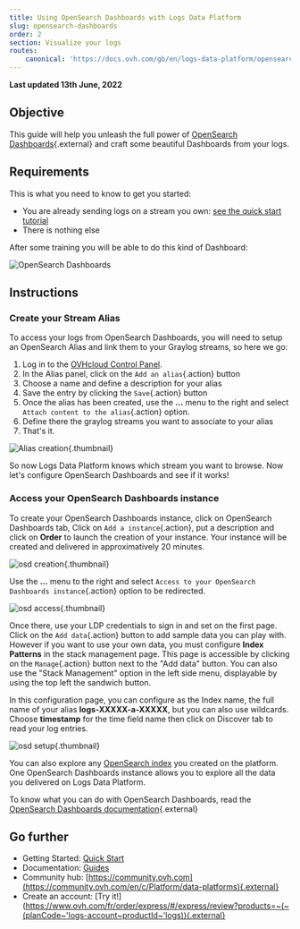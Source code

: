 ```yaml
---
title: Using OpenSearch Dashboards with Logs Data Platform
slug: opensearch-dashboards
order: 2
section: Visualize your logs
routes:
    canonical: 'https://docs.ovh.com/gb/en/logs-data-platform/opensearch-dashboards/'
---
```


**Last updated 13th June, 2022**

## Objective

This guide will help you unleash the full power of [OpenSearch Dashboards](https://opensearch.org/docs/latest/dashboards/index/){.external} and craft some beautiful Dashboards from your logs.

## Requirements

This is what you need to know to get you started:

- You are already sending logs on a stream you own: [see the quick start tutorial](../quick-start)
- There is nothing else

After some training you will be able to do this kind of Dashboard:

![OpenSearch Dashboards](images/osd.png)

## Instructions

### Create your Stream Alias

To access your logs from OpenSearch Dashboards, you will need to setup an OpenSearch Alias and link them to your Graylog streams, so here we go:

1. Log in to the [OVHcloud Control Panel](https://www.ovh.com/auth/?action=gotomanager&from=https://www.ovh.pl/&ovhSubsidiary=pl).
2. In the Alias panel, click on the `Add an alias`{.action} button
3. Choose a name and define a description for your alias
4. Save the entry by clicking the `Save`{.action} button
5. Once the alias has been created, use the **...** menu to the right and select `Attach content to the alias`{.action} option.
6. Define there the graylog streams you want to associate to your alias
7. That's it.

![Alias creation](images/alias.png){.thumbnail}

So now Logs Data Platform knows which stream you want to browse. Now let's configure OpenSearch Dashboards and see if it works!

### Access your OpenSearch Dashboards instance

To create your OpenSearch Dashboards instance, click on OpenSearch Dashboards tab, Click on `Add a instance`{.action}, put a description and click on **Order** to launch the creation of your instance. Your instance will be created and delivered in approximatively 20 minutes.

![osd creation](images/osd_created.png){.thumbnail}


Use the **...** menu to the right and select `Access to your OpenSearch Dashboards instance`{.action} option to be redirected.

![osd access](images/url.png){.thumbnail}

Once there, use your LDP credentials to sign in and set on the first page. Click on the `Add data`{.action} button to add sample data you can play with. However if you want to use your own data, you must configure **Index Patterns** in the stack management page. This page is accessible by clicking on the `Manage`{.action} button next to the "Add data" button. You can also use the "Stack Management" option in the left side menu, displayable by using the top left the sandwich button.

In this configuration page, you can configure as the Index name, the full name of your alias **logs-XXXXX-a-XXXXX**, but you can also use wildcards. Choose **timestamp** for the time field name then click on Discover tab to read your log entries.

![osd setup](images/osd_setup.png){.thumbnail}

You can also explore any [OpenSearch index](../index-as-a-service) you created on the platform. One OpenSearch Dashboards instance allows you to explore all the data you delivered on Logs Data Platform.

To know what you can do with OpenSearch Dashboards, read the [OpenSearch Dashboards documentation](https://opensearch.org/docs/latest/dashboards/index/){.external}

## Go further

- Getting Started: [Quick Start](../quick-start)
- Documentation: [Guides](../)
- Community hub: [https://community.ovh.com](https://community.ovh.com/en/c/Platform/data-platforms){.external}
- Create an account: [Try it!](https://www.ovh.com/fr/order/express/#/express/review?products=~(~(planCode~'logs-account~productId~'logs)){.external}

